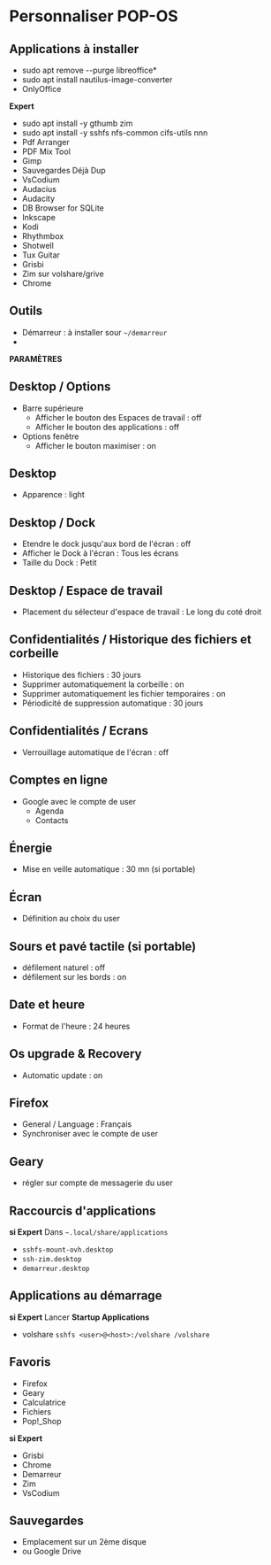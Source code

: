 # Personnaliser POP-OS

## Applications à installer
- sudo apt remove --purge libreoffice*
- sudo apt install nautilus-image-converter
- OnlyOffice

**Expert**
- sudo apt install -y gthumb zim
- sudo apt install -y sshfs nfs-common cifs-utils nnn
- Pdf Arranger
- PDF Mix Tool
- Gimp
- Sauvegardes Déjà Dup
- VsCodium
- Audacius
- Audacity
- DB Browser for SQLite
- Inkscape
- Kodi
- Rhythmbox
- Shotwell
- Tux Guitar
- Grisbi
- Zim sur volshare/grive
- Chrome

## Outils
- Démarreur : à installer sour `~/demarreur`
- 

**PARAMÈTRES**

## Desktop / Options
- Barre supérieure 
  - Afficher le bouton des Espaces de travail : off
  - Afficher le bouton des applications : off
- Options fenêtre
  - Afficher le bouton maximiser : on

## Desktop
- Apparence : light 
 
## Desktop / Dock
- Etendre le dock jusqu'aux bord de l'écran : off
- Afficher le Dock à l'écran : Tous les écrans
- Taille du Dock : Petit

## Desktop / Espace de travail
- Placement du sélecteur d'espace de travail : Le long du coté droit

## Confidentialités / Historique des fichiers et corbeille
- Historique des fichiers : 30 jours
- Supprimer automatiquement la corbeille : on
- Supprimer automatiquement les fichier temporaires : on
- Périodicité de suppression automatique : 30 jours

## Confidentialités / Ecrans
- Verrouillage automatique de l'écran : off

## Comptes en ligne
- Google avec le compte de user
  - Agenda
  - Contacts

## Énergie
- Mise en veille automatique : 30 mn (si portable)

## Écran
- Définition au choix du user

## Sours et pavé tactile (si portable)
- défilement naturel : off
- défilement sur les bords : on

## Date et heure
- Format de l'heure : 24 heures

## Os upgrade & Recovery
- Automatic update : on

## Firefox
- General / Language : Français
- Synchroniser avec le compte de user

## Geary
- régler sur compte de messagerie du user
 
## Raccourcis d'applications
**si Expert**
Dans `~.local/share/applications`
- `sshfs-mount-ovh.desktop`
- `ssh-zim.desktop`
- `demarreur.desktop`

## Applications au démarrage
**si Expert**
Lancer **Startup Applications**
- volshare `sshfs <user>@<host>:/volshare /volshare`

## Favoris
- Firefox
- Geary
- Calculatrice
- Fichiers
- Pop!_Shop

**si Expert**
- Grisbi
- Chrome
- Demarreur
- Zim
- VsCodium

## Sauvegardes
- Emplacement sur un 2ème disque
- ou Google Drive


